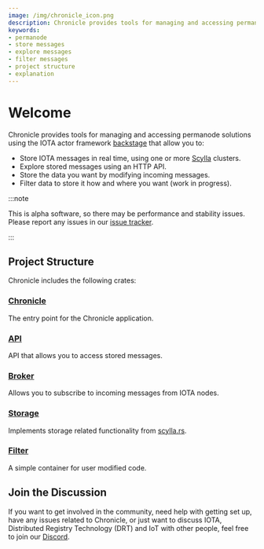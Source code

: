 ```yaml
---
image: /img/chronicle_icon.png
description: Chronicle provides tools for managing and accessing permanode solutions using the IOTA actor framework backstage to allow you to store, explore, and filer IOTA messages.
keywords:
- permanode
- store messages
- explore messages
- filter messages
- project structure
- explanation
---
```

# Welcome

Chronicle provides tools for managing and accessing permanode solutions using the IOTA actor framework [backstage](https://github.com/iotaledger/backstage) that allow you to:

- Store IOTA messages in real time, using one or more [Scylla](https://www.scylladb.com/) clusters.
- Explore stored messages using an HTTP API.
- Store the data you want by modifying incoming messages.
- Filter data to store it how and where you want (work in progress).

:::note

This is alpha software, so there may be performance and stability issues. Please report any issues in our [issue tracker](https://github.com/iotaledger/chronicle.rs/issues/new).

:::

## Project Structure

Chronicle includes the following crates:

### [Chronicle](https://github.com/iotaledger/chronicle.rs/tree/main/chronicle)

The entry point for the Chronicle application.

### [API](https://github.com/iotaledger/chronicle.rs/tree/main/chronicle-api)

API that allows you to access stored messages.

### [Broker](https://github.com/iotaledger/chronicle.rs/tree/main/chronicle-broker)

Allows you to subscribe to incoming messages from IOTA nodes.

### [Storage](https://github.com/iotaledger/chronicle.rs/tree/main/chronicle-storage)

Implements storage related functionality from [scylla.rs](https://github.com/iotaledger/scylla.rs).

### [Filter](https://github.com/iotaledger/chronicle.rs/tree/main/chronicle-filter)

A simple container for user modified code.

## Join the Discussion

If you want to get involved in the community, need help with getting set up, have any issues related to Chronicle, or just want to discuss IOTA, Distributed Registry Technology (DRT) and IoT with other people, feel free to join our [Discord](https://discord.iota.org/).
